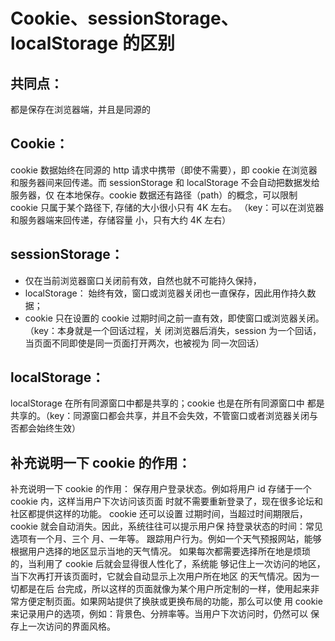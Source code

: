 # Cookie、sessionStorage、localStorage 的区别

## 共同点：

都是保存在浏览器端，并且是同源的

## Cookie：

cookie 数据始终在同源的 http 请求中携带（即使不需要），即 cookie 在浏览器 和服务器间来回传递。而 sessionStorage 和 localStorage 不会自动把数据发给服务器，仅 在本地保存。cookie 数据还有路径（path）的概念，可以限制 cookie 只属于某个路径下, 存储的大小很小只有 4K 左右。 （key：可以在浏览器和服务器端来回传递，存储容量 小，只有大约 4K 左右）

## sessionStorage：

- 仅在当前浏览器窗口关闭前有效，自然也就不可能持久保持，
- localStorage： 始终有效，窗口或浏览器关闭也一直保存，因此用作持久数据；
- cookie 只在设置的 cookie 过期时间之前一直有效，即使窗口或浏览器关闭。（key：本身就是一个回话过程，关 闭浏览器后消失，session 为一个回话，当页面不同即使是同一页面打开两次，也被视为 同一次回话）

## localStorage：

localStorage 在所有同源窗口中都是共享的；cookie 也是在所有同源窗口中 都是共享的。（key：同源窗口都会共享，并且不会失效，不管窗口或者浏览器关闭与 否都会始终生效）

## 补充说明一下 cookie 的作用：

补充说明一下 cookie 的作用： 保存用户登录状态。例如将用户 id 存储于一个 cookie 内，这样当用户下次访问该页面 时就不需要重新登录了，现在很多论坛和社区都提供这样的功能。 cookie 还可以设置 过期时间，当超过时间期限后，cookie 就会自动消失。因此，系统往往可以提示用户保 持登录状态的时间：常见选项有一个月、三个 月、一年等。 跟踪用户行为。例如一个天气预报网站，能够根据用户选择的地区显示当地的天气情况。 如果每次都需要选择所在地是烦琐的，当利用了 cookie 后就会显得很人性化了，系统能 够记住上一次访问的地区，当下次再打开该页面时，它就会自动显示上次用户所在地区 的天气情况。因为一切都是在后 台完成，所以这样的页面就像为某个用户所定制的一样，使用起来非常方便定制页面。如果网站提供了换肤或更换布局的功能，那么可以使 用 cookie 来记录用户的选项，例如：背景色、分辨率等。当用户下次访问时，仍然可以 保存上一次访问的界面风格。
